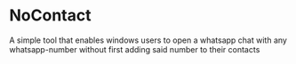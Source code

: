 # NoContact
A simple tool that enables windows users to open a whatsapp chat with any whatsapp-number without first adding said number to their contacts
